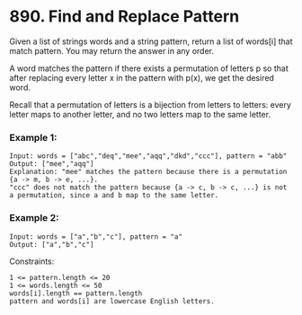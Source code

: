 # 890. Find and Replace Pattern


Given a list of strings words and a string pattern, return a list of words[i] that match pattern. You may return the answer in any order.

A word matches the pattern if there exists a permutation of letters p so that after replacing every letter x in the pattern with p(x), we get the desired word.

Recall that a permutation of letters is a bijection from letters to letters: every letter maps to another letter, and no two letters map to the same letter.

 

### Example 1:
```
Input: words = ["abc","deq","mee","aqq","dkd","ccc"], pattern = "abb"
Output: ["mee","aqq"]
Explanation: "mee" matches the pattern because there is a permutation {a -> m, b -> e, ...}. 
"ccc" does not match the pattern because {a -> c, b -> c, ...} is not a permutation, since a and b map to the same letter.
```

### Example 2:
```
Input: words = ["a","b","c"], pattern = "a"
Output: ["a","b","c"]
 ```

Constraints:
```
1 <= pattern.length <= 20
1 <= words.length <= 50
words[i].length == pattern.length
pattern and words[i] are lowercase English letters.
```